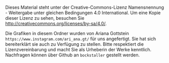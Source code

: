 Dieses Material steht unter der Creative-Commons-Lizenz Namensnennung - Weitergabe unter gleichen Bedingungen 4.0 International. Um eine Kopie dieser Lizenz zu sehen, besuchen Sie http://creativecommons.org/licenses/by-sa/4.0/.


Die Grafiken in diesem Ordner wurden von Ariana Gottstein `https://www.instagram.com/ari_ana.gt/` für uns angefertigt. Sie hat sich bereiterklärt sie auch zu Verfügung zu stellen.
Bitte respektiert die Lizenzvereinbarung und macht Sie als Urheberin der Werke kenntlich. Nachfragen können über Github an `bockstaller` gestellt werden.